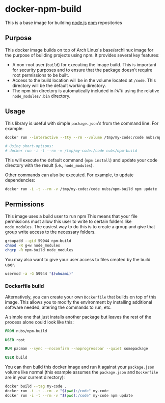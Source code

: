# docker-npm-build
This is a base image for building [node.js][node.js] [npm][npm] repositories

## Purpose
This docker image builds on top of Arch Linux's base/archlinux image for the
purpose of building projects using npm.  It provides several key features:

* A non-root user (`build`) for executing the image build.  This is important
  for security purposes and to ensure that the package doesn't require root
  permissions to be built.
* Access to the build location will be in the volume located at `/code`.  This
  directory will be the default working directory.
* The npm bin directory is automatically included in `PATH` using the relative
  `node_modules/.bin` directory.

## Usage
This library is useful with simple `package.json`'s from the command line.
For example:

```bash
docker run --interactive --tty --rm --volume /tmp/my-code:/code nubs/npm-build

# Using short-options:
# docker run -i -t --rm -v /tmp/my-code:/code nubs/npm-build
```

This will execute the default command (`npm install`) and update your code
directory with the result (i.e., `node_modules`).

Other commands can also be executed.  For example, to update dependencies:

```bash
docker run -i -t --rm -v /tmp/my-code:/code nubs/npm-build npm update
```

## Permissions
This image uses a build user to run npm  This means that your file permissions
must allow this user to write to certain folders like `node_modules`.  The
easiest way to do this is to create a group and give that group write access to
the necessary folders.

```bash
groupadd --gid 59944 npm-build
chmod -R g+w node_modules
chgrp -R npm-build node_modules
```

You may also want to give your user access to files created by the build user.

```bash
usermod -a -G 59944 "$(whoami)"
```

### Dockerfile build
Alternatively, you can create your own `Dockerfile` that builds on top of this
image.  This allows you to modify the environment by installing additional
software needed, altering the commands to run, etc.

A simple one that just installs another package but leaves the rest of the
process alone could look like this:

```dockerfile
FROM nubs/npm-build

USER root

RUN pacman --sync --noconfirm --noprogressbar --quiet somepackage

USER build
```

You can then build this docker image and run it against your `package.json`
volume like normal (this example assumes the `package.json` and `Dockerfile` are
in your current directory):

```bash
docker build --tag my-code .
docker run -i -t --rm -v "$(pwd):/code" my-code
docker run -i -t --rm -v "$(pwd):/code" my-code npm update
```

[node.js]: http://nodejs.org/
[npm]: https://www.npmjs.org/
